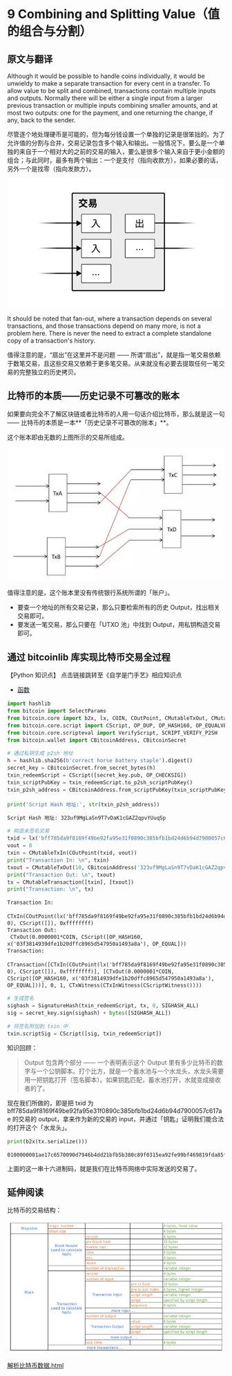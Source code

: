 
# 9 Combining and Splitting Value（值的组合与分割）

## 原文与翻译

Although it would be possible to handle coins individually, it would be unwieldy to make a separate transaction for every cent in a transfer. To allow value to be split and combined, transactions contain multiple inputs and outputs. Normally there will be either a single input from a larger previous transaction or multiple inputs combining smaller amounts, and at most two outputs: one for the payment, and one returning the change, if any, back to the sender.

尽管逐个地处理硬币是可能的，但为每分钱设置一个单独的记录是很笨拙的。为了允许值的分割与合并，交易记录包含多个输入和输出。一般情况下，要么是一个单独的来自于一个相对大的之前的交易的输入，要么是很多个输入来自于更小金额的组合；与此同时，最多有两个输出：一个是支付（指向收款方），如果必要的话，另外一个是找零（指向发款方）。

![tx_ios](pics/tx_ios.svg)

It should be noted that fan-out, where a transaction depends on several transactions, and those transactions depend on many more, is not a problem here. There is never the need to extract a complete standalone copy of a transaction's history.

值得注意的是，“扇出”在这里并不是问题 —— 所谓“扇出”，就是指一笔交易依赖于数笔交易，且这些交易又依赖于更多笔交易。从来就没有必要去提取任何一笔交易的完整独立的历史拷贝。

## 比特币的本质——历史记录不可篡改的账本

如果要向完全不了解区块链或者比特币的人用一句话介绍比特币，那么就是这一句——
比特币的本质是一本**「历史记录不可篡改的账本」**。

这个账本即由无数的上图所示的交易所组成。

![txs.jpeg](pics/txs.jpeg)

值得注意的是，这个账本里没有传统银行系统所谓的「账户」。
- 要查一个地址的所有交易记录，那么只要检索所有的历史 Output，找出相关交易即可。
- 要发送一笔交易，那么只要在「UTXO 池」中找到 Output，用私钥构造交易即可。

## 通过 bitcoinlib 库实现比特币交易全过程

【Python 知识点】 点击链接跳转至《自学是门手艺》相应知识点
- [函数](https://github.com/selfteaching/the-craft-of-selfteaching/blob/master/Part.2.D.1-args.ipynb)


```python
import hashlib
from bitcoin import SelectParams
from bitcoin.core import b2x, lx, COIN, COutPoint, CMutableTxOut, CMutableTxIn, CMutableTransaction, Hash160
from bitcoin.core.script import CScript, OP_DUP, OP_HASH160, OP_EQUALVERIFY, OP_CHECKSIG, SignatureHash, SIGHASH_ALL
from bitcoin.core.scripteval import VerifyScript, SCRIPT_VERIFY_P2SH
from bitcoin.wallet import CBitcoinAddress, CBitcoinSecret
```


```python
# 通过私钥生成 p2sh 地址
h = hashlib.sha256(b'correct horse battery staple').digest()
secret_key = CBitcoinSecret.from_secret_bytes(h)
txin_redeemScript = CScript([secret_key.pub, OP_CHECKSIG])
txin_scriptPubKey = txin_redeemScript.to_p2sh_scriptPubKey()
txin_p2sh_address = CBitcoinAddress.from_scriptPubKey(txin_scriptPubKey)

print('Script Hash 地址:', str(txin_p2sh_address))
```

    Script Hash 地址: 323uf9MgLaSn9T7vDaK1cGAZ2qpvYUuqSp



```python
# 构造未签名交易
txid = lx('bff785da9f8169f49be92fa95e31f0890c385bfb1bd24d6b94d7900057c617ae')
vout = 0
txin = CMutableTxIn(COutPoint(txid, vout))
print("Transaction In: \n", txin)
txout = CMutableTxOut(10, CBitcoinAddress('323uf9MgLaSn9T7vDaK1cGAZ2qpvYUuqSp').to_scriptPubKey())
print("Transaction Out: \n", txout)
tx = CMutableTransaction([txin], [txout])
print("Transaction: \n", tx)
```

    Transaction In: 
     CTxIn(COutPoint(lx('bff785da9f8169f49be92fa95e31f0890c385bfb1bd24d6b94d7900057c617ae'), 0), CScript([]), 0xffffffff)
    Transaction Out: 
     CTxOut(0.0000001*COIN, CScript([OP_HASH160, x('03f3814939dfe1b20dffc8965d547950a1493a8a'), OP_EQUAL]))
    Transaction: 
     CTransaction([CTxIn(COutPoint(lx('bff785da9f8169f49be92fa95e31f0890c385bfb1bd24d6b94d7900057c617ae'), 0), CScript([]), 0xffffffff)], [CTxOut(0.0000001*COIN, CScript([OP_HASH160, x('03f3814939dfe1b20dffc8965d547950a1493a8a'), OP_EQUAL]))], 0, 1, CTxWitness(CTxInWitness(CScriptWitness())))



```python
# 生成签名
sighash = SignatureHash(txin_redeemScript, tx, 0, SIGHASH_ALL)
sig = secret_key.sign(sighash) + bytes([SIGHASH_ALL])
```


```python
# 将签名附加到 txin 中
txin.scriptSig = CScript([sig, txin_redeemScript])
```

知识回顾：

> Output 包含两个部分 —— 一个表明表示这个 Output 里有多少比特币的数字与一个公钥脚本。打个比方，就是一个蓄水池与一个水龙头，水龙头需要用一把钥匙打开（签名脚本）。如果钥匙匹配，蓄水池打开，水就变成接收者的了。

现在我们所做的，即是把 txid 为 bff785da9f8169f49be92fa95e31f0890c385bfb1bd24d6b94d7900057c617ae 的交易的 output，拿来作为新的交易的 input，并通过「钥匙」证明我们能合法的打开这个「水龙头」。


```python
print(b2x(tx.serialize()))
```

    0100000001ae17c6570090d7946b4dd21bfb5b380c89f0315ea92fe99bf469819fda85f7bf000000006c47304402205d99041294db9383056f96582a92fbd47464c13062fcde0dea58b59d2c94397e02204a4c92f0749cd6333f0536e70a7de44d168d9f2302c6619c7163a75507cada740123210378d430274f8c5ec1321338151e9f27f4c676a008bdf8638d07c0b6be9ab35c71acffffffff010a0000000000000017a91403f3814939dfe1b20dffc8965d547950a1493a8a8700000000


上面的这一串十六进制码，就是我们在比特币网络中实际发送的交易了。

## 延伸阅读

比特币的交易结构：

![tx_struct](pics/tx_struct.png)

[解析比特币数据.html](https://bitcoin.doge.university/book/others/parse_bitcoin_data.html)


